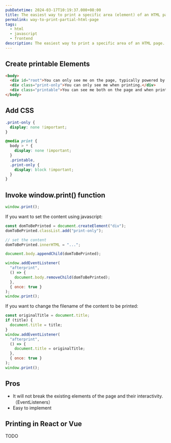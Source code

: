 ```yaml
---
pubDatetime: 2024-03-17T10:19:37.000+08:00
title: The easiest way to print a specific area (element) of an HTML page
permalink: way-to-print-partial-html-page
tags:
  - html
  - javascript
  - frontend
description: The easiest way to print a specific area of an HTML page.
---
```


## Create printable Elements

```html
<body>
  <div id="root">You can only see me on the page, typically powered by React or Vue.</div>
  <div class="print-only">You can only see me when printing.</div>
  <div class="printable">You can see me both on the page and when printing.</div>
</body>
```

## Add CSS

```css
.print-only {
  display: none !important;
}

@media print {
  body > * {
    display: none !important;
  }
  .printable,
  .print-only {
    display: block !important;
  }
}
```

## Invoke window.print() function

```js
window.print();
```

If you want to set the content using javascript:

```js
const domToBePrinted = document.createElement("div");
domToBePrinted.classList.add("print-only");

// set the content
domToBePrinted.innerHTML = "...";

document.body.appendChild(domToBePrinted);

window.addEventListener(
  "afterprint",
  () => {
    document.body.removeChild(domToBePrinted);
  },
  { once: true }
);
window.print();
```

If you want to change the filename of the content to be printed:

```js
const originalTitle = document.title;
if (title) {
  document.title = title;
}
window.addEventListener(
  "afterprint",
  () => {
    document.title = originalTitle;
  },
  { once: true }
);
window.print();
```

## Pros

- It will not break the existing elements of the page and their interactivity.（EventListeners）
- Easy to implement

## Printing in React or Vue

TODO
